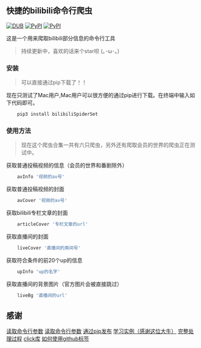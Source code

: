## 快捷的bilibili命令行爬虫

[![DUB](https://img.shields.io/dub/l/vibe-d.svg)]()
[![PyPI](https://img.shields.io/pypi/pyversions/Django.svg)]()
[![PyPI](https://img.shields.io/pypi/v/nine.svg)]()

这是一个用来爬取bilibili部分信息的命令行工具

>持续更新中，喜欢的话来个star呗 (｡･ω･｡)

### 安装

>可以直接通过pip下载了！！

现在只测试了Mac用户,Mac用户可以很方便的通过pip进行下载。在终端中输入如下代码即可。

```bash
	pip3 install bilibiliSpiderSet
```

### 使用方法

>现在这个爬虫合集一共有六只爬虫，另外还有爬取会员的世界的爬虫正在测试中。

获取普通投稿视频的信息（会员的世界和番剧除外）

```bash
	avInfo '视频的av号'
```

获取普通投稿视频的封面

```bash
	avCover '视频的av号'
```

获取bilibili专栏文章的封面

```bash
	articleCover '专栏文章的url'
```

获取直播间的封面

```bash
	liveCover '直播间的房间号'
```

获取符合条件的前20个up的信息

```bash
	upInfo 'up的名字'
```

获取直播间的背景图片（官方图片会被直接跳过）

```bash
	liveBg '直播间的url'
```

## 感谢

[读取命令行参数](http://wiki.jikexueyuan.com/project/explore-python/Standard-Modules/argparse.html)
[读取命令行参数](http://www.jianshu.com/p/a50aead61319)
[通过pip发布](https://segmentfault.com/a/1190000008663126)
[学习实例（感谢这位大牛）](https://github.com/twocucao/danmu.fm)
[完整处理过程](http://www.jianshu.com/p/eb27d5cb5e1d)
[click库](http://click.pocoo.org/5/)
[如何使用github标签](http://blog.csdn.net/yangbodong22011/article/details/51791085)